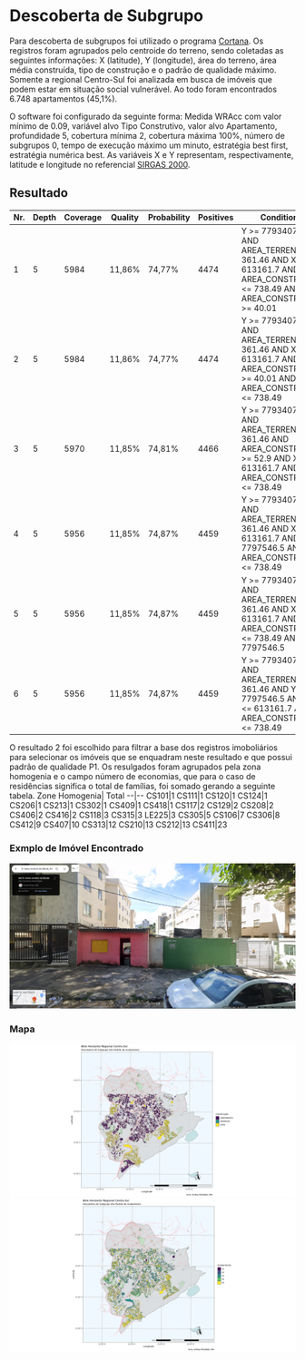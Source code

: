 # Descoberta de Subgrupo

Para descoberta de subgrupos foi utilizado o programa [Cortana](https://datamining.liacs.nl/cortana.html). Os registros foram agrupados pelo centroide do terreno, sendo coletadas as seguintes informações: X (latitude), Y (longitude), área do terreno, área média construída, tipo de construção e o padrão de qualidade máximo. Somente a regional Centro-Sul foi analizada em busca de imóveis que podem estar em situação social vulnerável. Ao todo foram encontrados 6.748 apartamentos (45,1%).

O software foi configurado da seguinte forma:
Medida WRAcc com valor mínimo de 0.09, variável alvo Tipo Construtivo, valor alvo Apartamento, profundidade 5, cobertura mínima 2, cobertura máxima 100%, número de subgrupos 0, tempo de execução máximo um minuto, estratégia best first, estratégia numérica best.
As variáveis X e Y representam, respectivamente, latitude e longitude no referencial [SIRGAS 2000](https://www.ibge.gov.br/geociencias/informacoes-sobre-posicionamento-geodesico/sirgas.html).

## Resultado
Nr.|Depth|Coverage|Quality|Probability|Positives|Conditions
--|--|--|--|--|--|--
1|5|5984|11,86%|74,77%|4474|Y >= 7793407.0 AND AREA_TERRENO >= 361.46 AND X <= 613161.7 AND AREA_CONSTRUCAO <= 738.49 AND AREA_CONSTRUCAO >= 40.01
2|5|5984|11,86%|74,77%|4474|Y >= 7793407.0 AND AREA_TERRENO >= 361.46 AND X <= 613161.7 AND AREA_CONSTRUCAO >= 40.01 AND AREA_CONSTRUCAO <= 738.49
3|5|5970|11,85%|74,81%|4466|Y >= 7793407.0 AND AREA_TERRENO >= 361.46 AND AREA_CONSTRUCAO >= 52.9 AND X <= 613161.7 AND AREA_CONSTRUCAO <= 738.49
4|5|5956|11,85%|74,87%|4459|Y >= 7793407.0 AND AREA_TERRENO >= 361.46 AND X <= 613161.7 AND Y <= 7797546.5 AND AREA_CONSTRUCAO <= 738.49
5|5|5956|11,85%|74,87%|4459|Y >= 7793407.0 AND AREA_TERRENO >= 361.46 AND X <= 613161.7 AND AREA_CONSTRUCAO <= 738.49 AND Y <= 7797546.5
6|5|5956|11,85%|74,87%|4459|Y >= 7793407.0 AND AREA_TERRENO >= 361.46 AND Y <= 7797546.5 AND X <= 613161.7 AND AREA_CONSTRUCAO <= 738.49

O resultado 2 foi escolhido para filtrar a base dos registros imoboliários para selecionar os imóveis que se enquadram neste resultado e que possui padrão de qualidade P1. Os resulgados foram agrupados pela zona homogenia e o campo número de economias, que para o caso de residências significa o total de famílias, foi somado gerando a seguinte tabela.
Zone Homogenia| Total
--|--
CS101|1
CS111|1
CS120|1
CS124|1
CS206|1
CS213|1
CS302|1
CS409|1
CS418|1
CS117|2
CS129|2
CS208|2
CS406|2
CS416|2
CS118|3
CS315|3
LE225|3
CS305|5
CS106|7
CS306|8
CS412|9
CS407|10
CS313|12
CS210|13
CS212|13
CS411|23

### Exmplo de Imóvel Encontrado
![alt Perfil por Regionais](https://raw.githubusercontent.com/guinamen/aprendizado/master/Imagens/gentrificacao.png)

### Mapa
![alt Perfil por Regionais](https://raw.githubusercontent.com/guinamen/aprendizado/master/Imagens/cortana.png)
![alt Perfil por Regionais](https://raw.githubusercontent.com/guinamen/aprendizado/master/Imagens/cortana2.png)

